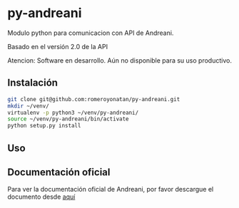 # py-andreani
Modulo python para comunicacion con API de Andreani.

Basado en el versión 2.0 de la API

Atencion: Software en desarrollo. Aún no disponible para su uso productivo.

## Instalación
```bash
git clone git@github.com:romeroyonatan/py-andreani.git
mkdir ~/venv/
virtualenv -p python3 ~/venv/py-andreani/
source ~/venv/py-andreani/bin/activate
python setup.py install
```

## Uso

## Documentación oficial
Para ver la documentación oficial de Andreani, por favor descargue el documento desde [aquí](http://www.andreani.com/FilesRelated/Download?FileId=27)

